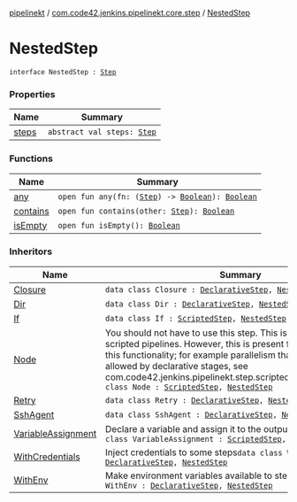 [pipelinekt](../../index.md) / [com.code42.jenkins.pipelinekt.core.step](../index.md) / [NestedStep](./index.md)

# NestedStep

`interface NestedStep : `[`Step`](../-step/index.md)

### Properties

| Name | Summary |
|---|---|
| [steps](steps.md) | `abstract val steps: `[`Step`](../-step/index.md) |

### Functions

| Name | Summary |
|---|---|
| [any](any.md) | `open fun any(fn: (`[`Step`](../-step/index.md)`) -> `[`Boolean`](https://kotlinlang.org/api/latest/jvm/stdlib/kotlin/-boolean/index.html)`): `[`Boolean`](https://kotlinlang.org/api/latest/jvm/stdlib/kotlin/-boolean/index.html) |
| [contains](contains.md) | `open fun contains(other: `[`Step`](../-step/index.md)`): `[`Boolean`](https://kotlinlang.org/api/latest/jvm/stdlib/kotlin/-boolean/index.html) |
| [isEmpty](is-empty.md) | `open fun isEmpty(): `[`Boolean`](https://kotlinlang.org/api/latest/jvm/stdlib/kotlin/-boolean/index.html) |

### Inheritors

| Name | Summary |
|---|---|
| [Closure](../../com.code42.jenkins.pipelinekt.internal.step.declarative/-closure/index.md) | `data class Closure : `[`DeclarativeStep`](../-declarative-step.md)`, `[`NestedStep`](./index.md) |
| [Dir](../../com.code42.jenkins.pipelinekt.internal.step.declarative/-dir/index.md) | `data class Dir : `[`DeclarativeStep`](../-declarative-step.md)`, `[`NestedStep`](./index.md) |
| [If](../../com.code42.jenkins.pipelinekt.internal.step.scripted/-if/index.md) | `data class If : `[`ScriptedStep`](../-scripted-step/index.md)`, `[`NestedStep`](./index.md) |
| [Node](../../com.code42.jenkins.pipelinekt.internal.step.scripted/-node/index.md) | You should not have to use this step.  This is from the old scripted pipelines.  However, this is present for users who require this functionality; for example parallelism that exceeds the max allowed by declarative stages, see com.code42.jenkins.pipelinekt.step.scripted.ScriptedParallel`data class Node : `[`ScriptedStep`](../-scripted-step/index.md)`, `[`NestedStep`](./index.md) |
| [Retry](../../com.code42.jenkins.pipelinekt.internal.step.declarative/-retry/index.md) | `data class Retry : `[`DeclarativeStep`](../-declarative-step.md)`, `[`NestedStep`](./index.md) |
| [SshAgent](../../com.code42.jenkins.pipelinekt.internal.step.declarative/-ssh-agent/index.md) | `data class SshAgent : `[`DeclarativeStep`](../-declarative-step.md)`, `[`NestedStep`](./index.md) |
| [VariableAssignment](../../com.code42.jenkins.pipelinekt.internal.step.scripted/-variable-assignment/index.md) | Declare a variable and assign it to the output of some steps`data class VariableAssignment : `[`ScriptedStep`](../-scripted-step/index.md)`, `[`NestedStep`](./index.md) |
| [WithCredentials](../../com.code42.jenkins.pipelinekt.internal.step.declarative/-with-credentials/index.md) | Inject credentials to some steps`data class WithCredentials : `[`DeclarativeStep`](../-declarative-step.md)`, `[`NestedStep`](./index.md) |
| [WithEnv](../../com.code42.jenkins.pipelinekt.internal.step.declarative/-with-env/index.md) | Make environment variables available to steps`data class WithEnv : `[`DeclarativeStep`](../-declarative-step.md)`, `[`NestedStep`](./index.md) |
